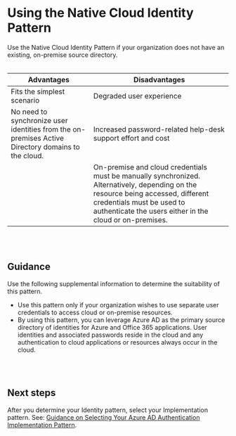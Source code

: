 # Using the Native Cloud Identity Pattern

Use the Native Cloud Identity Pattern if your organization does not have an existing, on-premise source directory. 
<br />
<br />

|**Advantages** | **Disadvantages** |  
| -------------| -------------| 
|Fits the simplest scenario |Degraded user experience|
|No need to synchronize user identities from the on-premises Active Directory domains to the cloud. | Increased password-related help-desk support effort and cost |
| | On-premise and cloud credentials must be manually synchronized. Alternatively, depending on the resource being accessed, different credentials must be used to authenticate the users either in the cloud or on-premises. |
<br />
<br />

## Guidance
Use the following supplemental information to determine the suitability of this pattern.

- Use this pattern only if your organization wishes to use separate user credentials to access cloud or on-premise resources.
- By using this pattern, you can leverage Azure AD as the primary source directory of identities for Azure and Office 365 applications. User identities and associated passwords reside in the cloud and any authentication to cloud applications or resources always occur in the cloud.
<br />
<br />

## Next steps
After you determine your Identity pattern, select your Implementation pattern. See: [Guidance on Selecting Your Azure AD Authentication Implementation Pattern](1.7-Selecting-your-Azure-AD-Authentication-Implementation-Pattern.md).

